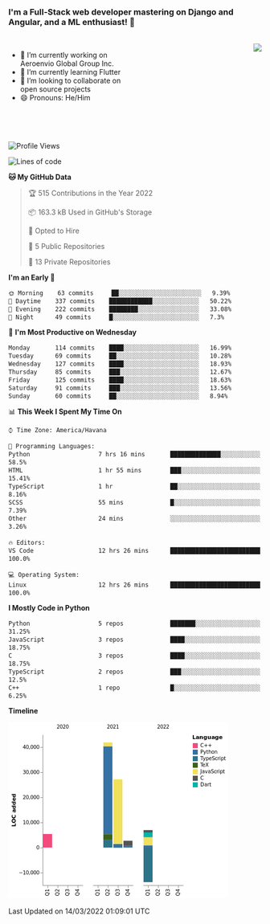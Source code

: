 ### I'm a Full-Stack web developer mastering on Django and Angular, and a ML enthusiast!  👋

<br/>

<img align="right" height="250"  src="https://media1.giphy.com/media/qgQUggAC3Pfv687qPC/giphy.gif?cid=ecf05e470ttfxgsj072btembitu1zn4ti3t3cdyg4jo5b3by&rid=giphy.gif&ct=g" />

 <div style="width:50%">
    <ul>
      <li>🔭 I’m currently working on Aeroenvio Global Group Inc.</li>
      <li>🌱 I’m currently learning Flutter</li>
      <li>👯 I’m looking to collaborate on open source projects</li>
      <li>😄 Pronouns: He/Him</li>
<!--       <li>⚡ Fun fact: I started my first professional project for a company as web dev without knowing any JS </li> -->
    </ul>
  </div>
  
<br/><br/><br/>


<!--START_SECTION:waka-->
![Profile Views](http://img.shields.io/badge/Profile%20Views-0-blue)

![Lines of code](https://img.shields.io/badge/From%20Hello%20World%20I%27ve%20Written-70%20Thousand%20lines%20of%20code-blue)

**🐱 My GitHub Data** 

> 🏆 515 Contributions in the Year 2022
 > 
> 📦 163.3 kB Used in GitHub's Storage 
 > 
> 💼 Opted to Hire
 > 
> 📜 5 Public Repositories 
 > 
> 🔑 13 Private Repositories  
 > 
**I'm an Early 🐤** 

```text
🌞 Morning    63 commits     ██░░░░░░░░░░░░░░░░░░░░░░░   9.39% 
🌆 Daytime    337 commits    ████████████░░░░░░░░░░░░░   50.22% 
🌃 Evening    222 commits    ████████░░░░░░░░░░░░░░░░░   33.08% 
🌙 Night      49 commits     █░░░░░░░░░░░░░░░░░░░░░░░░   7.3%

```
📅 **I'm Most Productive on Wednesday** 

```text
Monday       114 commits    ████░░░░░░░░░░░░░░░░░░░░░   16.99% 
Tuesday      69 commits     ██░░░░░░░░░░░░░░░░░░░░░░░   10.28% 
Wednesday    127 commits    ████░░░░░░░░░░░░░░░░░░░░░   18.93% 
Thursday     85 commits     ███░░░░░░░░░░░░░░░░░░░░░░   12.67% 
Friday       125 commits    ████░░░░░░░░░░░░░░░░░░░░░   18.63% 
Saturday     91 commits     ███░░░░░░░░░░░░░░░░░░░░░░   13.56% 
Sunday       60 commits     ██░░░░░░░░░░░░░░░░░░░░░░░   8.94%

```


📊 **This Week I Spent My Time On** 

```text
⌚︎ Time Zone: America/Havana

💬 Programming Languages: 
Python                   7 hrs 16 mins       ██████████████░░░░░░░░░░░   58.5% 
HTML                     1 hr 55 mins        ███░░░░░░░░░░░░░░░░░░░░░░   15.41% 
TypeScript               1 hr                ██░░░░░░░░░░░░░░░░░░░░░░░   8.16% 
SCSS                     55 mins             █░░░░░░░░░░░░░░░░░░░░░░░░   7.39% 
Other                    24 mins             ░░░░░░░░░░░░░░░░░░░░░░░░░   3.26%

🔥 Editors: 
VS Code                  12 hrs 26 mins      █████████████████████████   100.0%

💻 Operating System: 
Linux                    12 hrs 26 mins      █████████████████████████   100.0%

```

**I Mostly Code in Python** 

```text
Python                   5 repos             ███████░░░░░░░░░░░░░░░░░░   31.25% 
JavaScript               3 repos             ████░░░░░░░░░░░░░░░░░░░░░   18.75% 
C                        3 repos             ████░░░░░░░░░░░░░░░░░░░░░   18.75% 
TypeScript               2 repos             ███░░░░░░░░░░░░░░░░░░░░░░   12.5% 
C++                      1 repo              █░░░░░░░░░░░░░░░░░░░░░░░░   6.25%

```


**Timeline**

![Chart not found](https://raw.githubusercontent.com/dfg-98/dfg-98/main/charts/bar_graph.png) 


 Last Updated on 14/03/2022 01:09:01 UTC
<!--END_SECTION:waka-->
